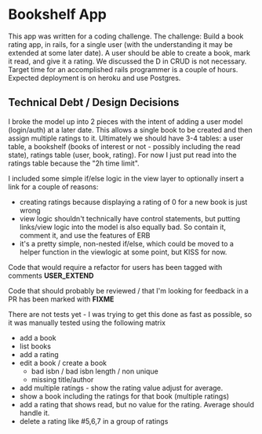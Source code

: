# Bookshelf App

This app was written for a coding challenge. The challenge: Build a book rating app, in rails, for a single user (with the understanding it may be extended at some later date). A user should be able to create a book, mark it read, and give it a rating. We discussed the D in CRUD is not necessary. Target time for an accomplished rails programmer is a couple of hours. Expected deployment is on heroku and use Postgres.

## Technical Debt / Design Decisions

I broke the model up into 2 pieces with the intent of adding a user model (login/auth) at a later date. This allows a single book to be created and then assign multiple ratings to it. Ultimately we should have 3-4 tables: a user table, a bookshelf (books of interest or not - possibly including the read state), ratings table (user, book, rating). For now I just put read into the ratings table because the "2h time limit".

I included some simple if/else logic in the view layer to optionally insert a link for a couple of reasons:
  * creating ratings because displaying a rating of 0 for a new book is just wrong
  * view logic shouldn't technically have control statements, but putting links/view logic into the model is also equally bad. So contain it, comment it, and use the features of ERB
  * it's a pretty simple, non-nested if/else, which could be moved to a helper function in the viewlogic at some point, but KISS for now.

Code that would require a refactor for users has been tagged with comments **USER_EXTEND**

Code that should probably be reviewed / that I'm looking for feedback in a PR has been marked with **FIXME**

There are not tests yet - I was trying to get this done as fast as possible, so it was manually tested using the following matrix
  * add a book
  * list books
  * add a rating
  * edit a book / create a book
    * bad isbn / bad isbn length / non unique
    * missing title/author
  * add multiple ratings - show the rating value adjust for average.
  * show a book including the ratings for that book (multiple ratings)
  * add a rating that shows read, but no value for the rating. Average should handle it.
  * delete a rating like #5,6,7 in a group of ratings